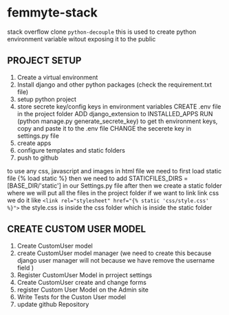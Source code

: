 # femmyte-stack

stack overflow clone `python-decouple` this is used to create python environment
variable witout exposing it to the public

## PROJECT SETUP

1.  Create a virtual environment
2.  Install django and other python packages (check the requirement.txt file)
3.  setup python project
4.  store secrete key/config keys in environment variables CREATE .env file in
    the project folder ADD django_extension to INSTALLED_APPS RUN (python
    manage.py generate_secrete_key) to get th environment keys, copy and paste
    it to the .env file CHANGE the secerete key in settings.py file
5.  create apps
6.  configure templates and static folders
7.  push to github

to use any css, javascript and images in html file we need to first load static
file {% load static %} then we need to add STATICFILES_DIRS =
[BASE_DIR/'static'] in our Settings.py file after then we create a static folder
where we will put all the files in the project folder if we want to link link
css we do it like `<link rel="stylesheet" href="{% static 'css/style.css' %}">`
the style.css is inside the css folder which is inside the static folder

## CREATE CUSTOM USER MODEL

<!-- the reason we want to create a custom user model is because django usually usually use username as primary key, but i want to use the e-mail as the primary key -->

1. Create CustomUser model
2. create CustomUser model manager (we need to create this because django user
   manager will not because we have remove the username field )
3. Register CustomUser Model in prroject settings
4. Create CustomUser create and change forms
5. register Custom User Model on the Admin site
6. Write Tests for the Custon User model
7. update github Repository
